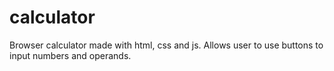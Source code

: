 # calculator
Browser calculator made with html, css and js. Allows user to use buttons to input numbers and operands. 
